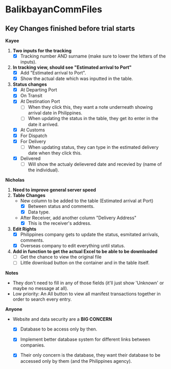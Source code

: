 # BalikbayanCommFiles
## Key Changes finished before trial starts

**Kayee**
1. **Two inputs for the tracking**
	- [x] Tracking number AND surname (make sure to lower the letters of the inputs).

2. **In tracking view, should see "Estimated arrival to Port"**
	- [x] Add "Estimated arrival to Port".
	- [x] Show the actual date which was inputted in the table.
	
3. **Status changes**
	- [x] At Departing Port
	- [x] On Transit
	- [x] At Destination Port
		- [ ] When they click this, they want a note underneath showing arrival date in Philippines.
		- [ ] When updating the status in the table, they get ito enter in the date it arrived.
	- [x] At Customs
	- [x] For Dispatch
	- [x] For Delivery
		- [ ] When updating status, they can type in the estimated delivery date when they click this.
	- [x] Delivered
		- [ ] Will show the actualy delievered date and recevied by (name of the individual).
		
**Nicholas**
1. **Need to improve general server speed**
2. **Table Changes**
	- New column to be added to the table (Estimated arrival at Port)
		- [x] Between status and comments.
		- [x] Data type.
	- After Receiver, add another column "Delivery Address"
		- [x] This is the receiver's address.
3. **Edit Rights**
	- [x] Philippines company gets to update the status, esmitated arrivals, comments.
	- [x] Overseas company to edit everything until status.

4. **Add in function to get the actual Excel to be able to be downloaded**
	- [ ] Get the chance to view the original file
	- [ ] Little download button on the container and in the table itself.
	
**Notes**
- They don't need to fill in any of those fields (it'll just show 'Unknown' or maybe no message at all).
- Low priority: An All button to view all manifest transactions together in order to search every entry.

**Anyone**
- Website and data security are a **BIG CONCERN**
	- [x] Database to be access only by then.
	- [x] Implement better database system for different links between companies.
	- [x] Their only concern is the database, they want their database to be accessed only by them (and the Philippines agency).
 
